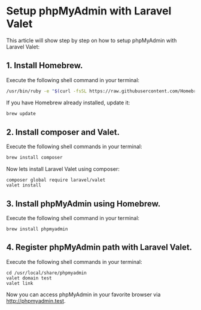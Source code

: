 # Setup phpMyAdmin with Laravel Valet
This article will show step by step on how to setup phpMyAdmin with Laravel Valet:
## 1. Install Homebrew.

Execute the following shell command in your terminal:

``` bash
/usr/bin/ruby -e "$(curl -fsSL https://raw.githubusercontent.com/Homebrew/install/master/install)"
```

If you have Homebrew already installed, update it:

``` bash
brew update
```

## 2. Install composer and Valet.

Execute the following shell commands in your terminal:

``` bash
brew install composer
```
    
Now lets install Laravel Valet using composer:

```
composer global require laravel/valet
valet install
```

## 3. Install phpMyAdmin using Homebrew.

Execute the following shell command in your terminal:

```
brew install phpmyadmin
```

## 4. Register phpMyAdmin path with Laravel Valet.

Execute the following shell commands in your terminal:

```
cd /usr/local/share/phpmyadmin
valet domain test
valet link
```

Now you can access phpMyAdmin in your favorite browser via http://phpmyadmin.test.
